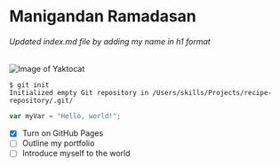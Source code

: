 # Manigandan Ramadasan
###### Updated index.md file by adding my name in h1 format
![Image of Yaktocat](https://octodex.github.com/images/yaktocat.png)


```
$ git init
Initialized empty Git repository in /Users/skills/Projects/recipe-repository/.git/
```


``` javascript
var myVar = "Hello, world!";
```


- [x] Turn on GitHub Pages
- [ ] Outline my portfolio
- [ ] Introduce myself to the world

